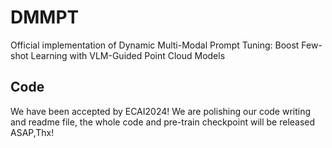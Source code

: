 # DMMPT
Official implementation of Dynamic Multi-Modal Prompt Tuning: Boost Few-shot Learning with VLM-Guided Point Cloud Models

## Code
We have been accepted by ECAI2024! We are polishing our code writing and readme file, the whole code and pre-train checkpoint will be released ASAP,Thx!
